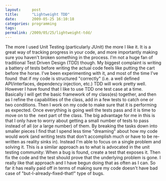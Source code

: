 ```yaml
---
layout:     post
title:      "Lightweight TDD"
date:       2009-05-25 16:10:18
categories: programming
tags:  
permalink: /2009/05/25/lightweight-tdd/
---
```

The more I used Unit Testing (particularly JUnit) the more I like it. It is a great way of tracking progress in your code, and more importantly making sure you haven't broken something in the process. I'm not a huge fan of traditional Test Driven Design (TDD) though. My biggest complaint is writing a battery of tests before writing the actual code feels like putting the cart before the horse. I've been experimenting with it, and most of the time I've found  that if my code is structured "correctly" (i.e. a well defined API/interfaces, dependency injection, etc.) TDD will work pretty well. However I have found that I like to use TDD one test case at a time. Basically I will get the basic framework of my class(es) together, and then as I refine the capabilities of the class, add in a few tests to catch one or two conditions. Then I work on my code to make sure that it is performing as expected. Once everything is going well the tests pass and it is time to move on to the  next part of the class. The big advantage for me in this is that I only have to worry about getting a small number of tests to pass instead of all (or a large number) of them. By breaking the tasks down into smaller pieces I find that I spend less time "dreaming" about how my code would work (and writing tests that don't accomplish much or have to be re-written as reality sinks in). Instead I'm able to focus on a single problem and solving it. This is a similar approach as to what is advocated in the unit testing community: When a bug is found, create a test that exposes it. Then fix the code and the test should prove that the underlying problem is gone. I really like that approach and I have begun doing that as often as I can. So far it has really paid off in terms of making sure my code doesn't have bad case of "but-I-already-fixed-that!" type of bugs.
